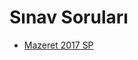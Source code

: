 # Sınav Soruları

<!--Index-->

- [Mazeret 2017 SP](./S%C4%B1nav%20Sorular%C4%B1/Mazeret%202017%20SP.pdf)

<!--Index-->
